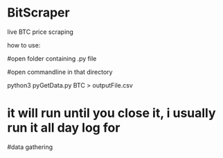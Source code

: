 # BitScraper
live BTC price scraping


how to use:

#open folder containing .py file

#open commandline in that directory 

python3 pyGetData.py BTC > outputFile.csv


# it will run until you close it, i usually run it all day log for 
#data gathering
